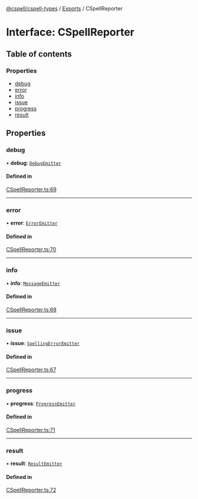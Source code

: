 [@cspell/cspell-types](../README.md) / [Exports](../modules.md) / CSpellReporter

# Interface: CSpellReporter

## Table of contents

### Properties

- [debug](CSpellReporter.md#debug)
- [error](CSpellReporter.md#error)
- [info](CSpellReporter.md#info)
- [issue](CSpellReporter.md#issue)
- [progress](CSpellReporter.md#progress)
- [result](CSpellReporter.md#result)

## Properties

### debug

• **debug**: [`DebugEmitter`](../modules.md#debugemitter)

#### Defined in

[CSpellReporter.ts:69](https://github.com/streetsidesoftware/cspell/blob/26dd25a/packages/cspell-types/src/CSpellReporter.ts#L69)

___

### error

• **error**: [`ErrorEmitter`](../modules.md#erroremitter)

#### Defined in

[CSpellReporter.ts:70](https://github.com/streetsidesoftware/cspell/blob/26dd25a/packages/cspell-types/src/CSpellReporter.ts#L70)

___

### info

• **info**: [`MessageEmitter`](../modules.md#messageemitter)

#### Defined in

[CSpellReporter.ts:68](https://github.com/streetsidesoftware/cspell/blob/26dd25a/packages/cspell-types/src/CSpellReporter.ts#L68)

___

### issue

• **issue**: [`SpellingErrorEmitter`](../modules.md#spellingerroremitter)

#### Defined in

[CSpellReporter.ts:67](https://github.com/streetsidesoftware/cspell/blob/26dd25a/packages/cspell-types/src/CSpellReporter.ts#L67)

___

### progress

• **progress**: [`ProgressEmitter`](../modules.md#progressemitter)

#### Defined in

[CSpellReporter.ts:71](https://github.com/streetsidesoftware/cspell/blob/26dd25a/packages/cspell-types/src/CSpellReporter.ts#L71)

___

### result

• **result**: [`ResultEmitter`](../modules.md#resultemitter)

#### Defined in

[CSpellReporter.ts:72](https://github.com/streetsidesoftware/cspell/blob/26dd25a/packages/cspell-types/src/CSpellReporter.ts#L72)
